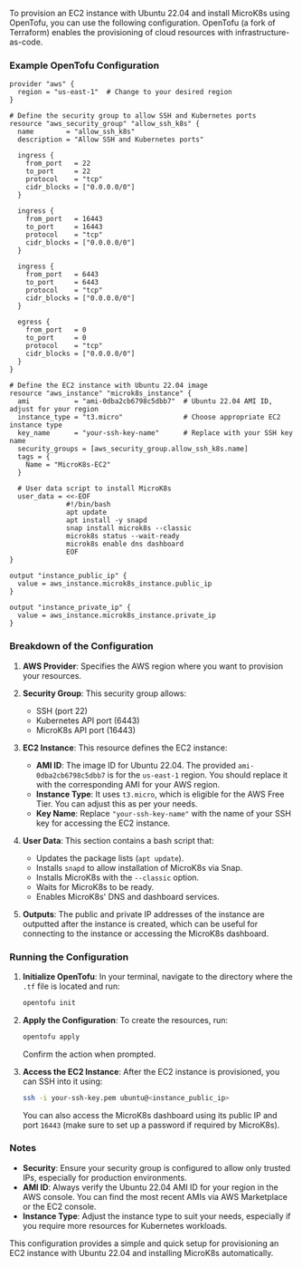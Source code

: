 To provision an EC2 instance with Ubuntu 22.04 and install MicroK8s using OpenTofu, you can use the following configuration. OpenTofu (a fork of Terraform) enables the provisioning of cloud resources with infrastructure-as-code.

### Example OpenTofu Configuration

```hcl
provider "aws" {
  region = "us-east-1"  # Change to your desired region
}

# Define the security group to allow SSH and Kubernetes ports
resource "aws_security_group" "allow_ssh_k8s" {
  name        = "allow_ssh_k8s"
  description = "Allow SSH and Kubernetes ports"
  
  ingress {
    from_port   = 22
    to_port     = 22
    protocol    = "tcp"
    cidr_blocks = ["0.0.0.0/0"]
  }

  ingress {
    from_port   = 16443
    to_port     = 16443
    protocol    = "tcp"
    cidr_blocks = ["0.0.0.0/0"]
  }

  ingress {
    from_port   = 6443
    to_port     = 6443
    protocol    = "tcp"
    cidr_blocks = ["0.0.0.0/0"]
  }

  egress {
    from_port   = 0
    to_port     = 0
    protocol    = "tcp"
    cidr_blocks = ["0.0.0.0/0"]
  }
}

# Define the EC2 instance with Ubuntu 22.04 image
resource "aws_instance" "microk8s_instance" {
  ami           = "ami-0dba2cb6798c5dbb7"  # Ubuntu 22.04 AMI ID, adjust for your region
  instance_type = "t3.micro"               # Choose appropriate EC2 instance type
  key_name      = "your-ssh-key-name"      # Replace with your SSH key name
  security_groups = [aws_security_group.allow_ssh_k8s.name]
  tags = {
    Name = "MicroK8s-EC2"
  }

  # User data script to install MicroK8s
  user_data = <<-EOF
              #!/bin/bash
              apt update
              apt install -y snapd
              snap install microk8s --classic
              microk8s status --wait-ready
              microk8s enable dns dashboard
              EOF
}

output "instance_public_ip" {
  value = aws_instance.microk8s_instance.public_ip
}

output "instance_private_ip" {
  value = aws_instance.microk8s_instance.private_ip
}
```

### Breakdown of the Configuration

1. **AWS Provider**: Specifies the AWS region where you want to provision your resources.
   
2. **Security Group**: This security group allows:
   - SSH (port 22)
   - Kubernetes API port (6443)
   - MicroK8s API port (16443)

3. **EC2 Instance**: This resource defines the EC2 instance:
   - **AMI ID**: The image ID for Ubuntu 22.04. The provided `ami-0dba2cb6798c5dbb7` is for the `us-east-1` region. You should replace it with the corresponding AMI for your AWS region.
   - **Instance Type**: It uses `t3.micro`, which is eligible for the AWS Free Tier. You can adjust this as per your needs.
   - **Key Name**: Replace `"your-ssh-key-name"` with the name of your SSH key for accessing the EC2 instance.

4. **User Data**: This section contains a bash script that:
   - Updates the package lists (`apt update`).
   - Installs `snapd` to allow installation of MicroK8s via Snap.
   - Installs MicroK8s with the `--classic` option.
   - Waits for MicroK8s to be ready.
   - Enables MicroK8s' DNS and dashboard services.

5. **Outputs**: The public and private IP addresses of the instance are outputted after the instance is created, which can be useful for connecting to the instance or accessing the MicroK8s dashboard.

### Running the Configuration

1. **Initialize OpenTofu**: In your terminal, navigate to the directory where the `.tf` file is located and run:

   ```bash
   opentofu init
   ```

2. **Apply the Configuration**: To create the resources, run:

   ```bash
   opentofu apply
   ```

   Confirm the action when prompted.

3. **Access the EC2 Instance**: After the EC2 instance is provisioned, you can SSH into it using:

   ```bash
   ssh -i your-ssh-key.pem ubuntu@<instance_public_ip>
   ```

   You can also access the MicroK8s dashboard using its public IP and port `16443` (make sure to set up a password if required by MicroK8s).

### Notes
- **Security**: Ensure your security group is configured to allow only trusted IPs, especially for production environments.
- **AMI ID**: Always verify the Ubuntu 22.04 AMI ID for your region in the AWS console. You can find the most recent AMIs via AWS Marketplace or the EC2 console.
- **Instance Type**: Adjust the instance type to suit your needs, especially if you require more resources for Kubernetes workloads.

This configuration provides a simple and quick setup for provisioning an EC2 instance with Ubuntu 22.04 and installing MicroK8s automatically.
